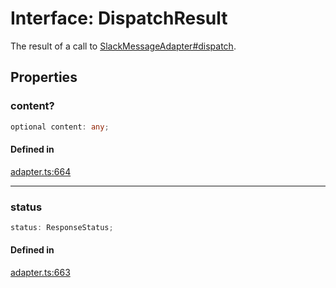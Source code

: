 # Interface: DispatchResult

The result of a call to [SlackMessageAdapter#dispatch](../classes/SlackMessageAdapter.md#dispatch).

## Properties

### content?

```ts
optional content: any;
```

#### Defined in

[adapter.ts:664](https://github.com/slackapi/node-slack-sdk/blob/c15385ef93ccdde9702f52f7d1f445999203d794/packages/interactive-messages/src/adapter.ts#L664)

***

### status

```ts
status: ResponseStatus;
```

#### Defined in

[adapter.ts:663](https://github.com/slackapi/node-slack-sdk/blob/c15385ef93ccdde9702f52f7d1f445999203d794/packages/interactive-messages/src/adapter.ts#L663)
